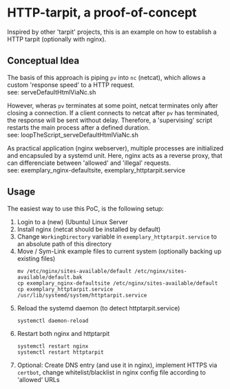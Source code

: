 # HTTP-tarpit, a proof-of-concept

Inspired by other 'tarpit' projects, this is an example on how to establish a HTTP tarpit (optionally with nginx).

## Conceptual Idea
The basis of this approach is piping `pv` into `nc` (netcat), which allows a custom 'response speed' to a HTTP request.  
see: serveDefaultHtmlViaNc.sh

However, wheras `pv` terminates at some point, netcat terminates only after closing a connection.
If a client connects to netcat after `pv` has terminated, the response will be sent without delay.
Therefore, a 'supervising' script restarts the main process after a defined duration.  
see: loopTheScript_serveDefaultHtmlViaNc.sh

As practical application (nginx webserver), multiple processes are initialized and encapsuled by a systemd unit.
Here, nginx acts as a reverse proxy, that can differenciate between 'allowed' and 'illegal' requests.  
see: exemplary_nginx-defaultsite, exemplary_httptarpit.service

## Usage
The easiest way to use this PoC, is the following setup:
1. Login to a (new) (Ubuntu) Linux Server
2. Install nginx (netcat should be installed by default)
3. Change `WorkingDirectory` variable in `exemplary_httptarpit.service` to an absolute path of this directory
4. Move / Sym-Link example files to current system (optionally backing up existing files)
    ```
    mv /etc/nginx/sites-available/default /etc/nginx/sites-available/default.bak
    cp exemplary_nginx-defaultsite /etc/nginx/sites-available/default
    cp exemplary_httptarpit.service /usr/lib/systemd/system/httptarpit.service
    ```
5. Reload the systemd daemon (to detect httptarpit.service)
    ```
    systemctl daemon-reload
    ```
6. Restart both nginx and httptarpit
    ```
    systemctl restart nginx
    systemctl restart httptarpit
    ```
7. Optional: Create DNS entry (and use it in nginx), implement HTTPS via `certbot`, change whitelist/blacklist in nginx config file according to 'allowed' URLs
